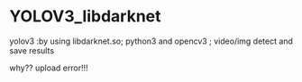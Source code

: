 # YOLOV3_libdarknet
yolov3 :by using libdarknet.so; python3 and opencv3 ; video/img detect and save results

why?? upload error!!!
